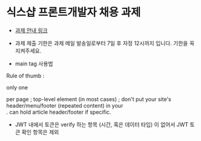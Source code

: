 # 식스샵 프론트개발자 채용 과제

- [과제 안내 링크](https://www.notion.so/sixshop/af7f8a9586b648e6ba92a8c24ff0ef66)
- 과제 제출 기한은 과제 메일 발송일로부터 7일 후 자정 12시까지 입니다. 기한을 꼭 지켜주세요.


- main tag 사용법

Rule of thumb :

only one <main> per page ;
top-level element (in most cases) ;
don't put your site's header/menu/footer (repeated content) in your <main>.
can hold article header/footer if specific.

- JWT 내에서 토큰은 verify 하는 항목 (시간, 혹은 데이터 타입) 이 없어서 JWT 토큰 확인 항목은 제외